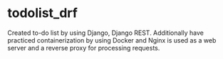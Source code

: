 # todolist_drf
Created to-do list by using Django, Django REST. Additionally have practiced containerization by using Docker and Nginx is used as a web server and a reverse proxy for processing requests.
